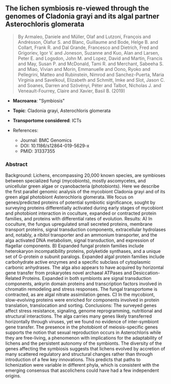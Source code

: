 ## The lichen symbiosis re-viewed through the genomes of Cladonia grayi and its algal partner Asterochloris glomerata

> By Armaleo, Daniele and Müller, Olaf and Lutzoni, François and Andrésson, Ólafur S. and Blanc, Guillaume and Bode, Helge B. and Collart, Frank R. and Dal Grande, Francesco and Dietrich, Fred and Grigoriev, Igor V. and Joneson, Suzanne and Kuo, Alan and Larsen, Peter E. and Logsdon, John M. and Lopez, David and Martin, Francis and May, Susan P. and McDonald, Tami R. and Merchant, Sabeeha S. and Miao, Vivian and Morin, Emmanuelle and Oono, Ryoko and Pellegrini, Matteo and Rubinstein, Nimrod and Sanchez-Puerta, Maria Virginia and Savelkoul, Elizabeth and Schmitt, Imke and Slot, Jason C. and Soanes, Darren and Szövényi, Péter and Talbot, Nicholas J. and Veneault-Fourrey, Claire and Xavier, Basil B. (2019)

- **Macroarea**: "Symbiosis"
- **Topic**: Cladonia grayi, Asterochloris glomerata 
- **Transportome considered**: ICTs

- References:
  - Journal: BMC Genomics
  - DOI: 10.1186/s12864-019-5629-x
  - PMID: 31337355

### Abstract

Background: Lichens, encompassing 20,000 known species, are symbioses between specialized fungi (mycobionts), mostly ascomycetes, and unicellular green algae or cyanobacteria (photobionts). Here we describe the first parallel genomic analysis of the mycobiont Cladonia grayi and of its green algal photobiont Asterochloris glomerata. We focus on genes/predicted proteins of potential symbiotic significance, sought by surveying proteins differentially activated during early stages of mycobiont and photobiont interaction in coculture, expanded or contracted protein families, and proteins with differential rates of evolution. Results: A) In coculture, the fungus upregulated small secreted proteins, membrane transport proteins, signal transduction components, extracellular hydrolases and, notably, a ribitol transporter and an ammonium transporter, and the alga activated DNA metabolism, signal transduction, and expression of flagellar components. B) Expanded fungal protein families include heterokaryon incompatibility proteins, polyketide synthases, and a unique set of G-protein $α$ subunit paralogs. Expanded algal protein families include carbohydrate active enzymes and a specific subclass of cytoplasmic carbonic anhydrases. The alga also appears to have acquired by horizontal gene transfer from prokaryotes novel archaeal ATPases and Desiccation-Related Proteins. Expanded in both symbionts are signal transduction components, ankyrin domain proteins and transcription factors involved in chromatin remodeling and stress responses. The fungal transportome is contracted, as are algal nitrate assimilation genes. C) In the mycobiont, slow-evolving proteins were enriched for components involved in protein translation, translocation and sorting. Conclusions: The surveyed genes affect stress resistance, signaling, genome reprogramming, nutritional and structural interactions. The alga carries many genes likely transferred horizontally through viruses, yet we found no evidence of inter-symbiont gene transfer. The presence in the photobiont of meiosis-specific genes supports the notion that sexual reproduction occurs in Asterochloris while they are free-living, a phenomenon with implications for the adaptability of lichens and the persistent autonomy of the symbionts. The diversity of the genes affecting the symbiosis suggests that lichens evolved by accretion of many scattered regulatory and structural changes rather than through introduction of a few key innovations. This predicts that paths to lichenization were variable in different phyla, which is consistent with the emerging consensus that ascolichens could have had a few independent origins.
